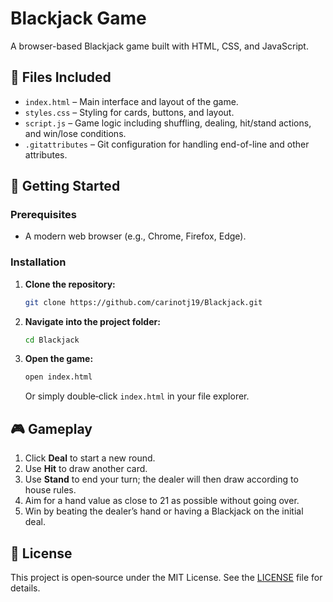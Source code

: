 # Blackjack Game

A browser-based Blackjack game built with HTML, CSS, and JavaScript.  

## 📂 Files Included

- `index.html` – Main interface and layout of the game.
- `styles.css` – Styling for cards, buttons, and layout.
- `script.js` – Game logic including shuffling, dealing, hit/stand actions, and win/lose conditions.  
- `.gitattributes` – Git configuration for handling end-of-line and other attributes.

## 🚀 Getting Started

### Prerequisites

- A modern web browser (e.g., Chrome, Firefox, Edge).

### Installation

1. **Clone the repository:**

   ```bash
   git clone https://github.com/carinotj19/Blackjack.git
   ```

2. **Navigate into the project folder:**

   ```bash
   cd Blackjack
   ```

3. **Open the game:**

   ```bash
   open index.html
   ```

   Or simply double‑click `index.html` in your file explorer.

## 🎮 Gameplay

1. Click **Deal** to start a new round.  
2. Use **Hit** to draw another card.  
3. Use **Stand** to end your turn; the dealer will then draw according to house rules.  
4. Aim for a hand value as close to 21 as possible without going over.  
5. Win by beating the dealer’s hand or having a Blackjack on the initial deal.

## 📄 License

This project is open‑source under the MIT License. See the [LICENSE](LICENSE) file for details.  
